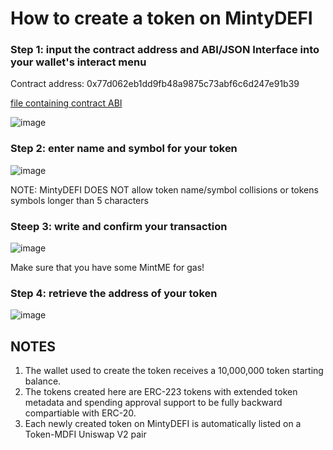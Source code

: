 # How to create a token on MintyDEFI

### Step 1: input the contract address and ABI/JSON Interface into your wallet's interact menu

Contract address: 0x77d062eb1dd9fb48a9875c73abf6c6d247e91b39

[file containing contract ABI](https://raw.githubusercontent.com/EUBIToken/MintyDEFI/main/CentralFactory.json)

![image](https://user-images.githubusercontent.com/55774978/123063868-f8f49380-d437-11eb-81ca-afd4e93d51e6.png)

### Step 2: enter name and symbol for your token

![image](https://user-images.githubusercontent.com/55774978/123064187-3f49f280-d438-11eb-983e-1147b5faa01c.png)

NOTE: MintyDEFI DOES NOT allow token name/symbol collisions or tokens symbols longer than 5 characters

### Steep 3: write and confirm your transaction

![image](https://user-images.githubusercontent.com/55774978/123064450-7a4c2600-d438-11eb-96ec-d35784b554b2.png)

Make sure that you have some MintME for gas!

### Step 4: retrieve the address of your token

![image](https://user-images.githubusercontent.com/55774978/123064637-a5cf1080-d438-11eb-8477-8effa1142189.png)

## NOTES

1. The wallet used to create the token receives a 10,000,000 token starting balance.
2. The tokens created here are ERC-223 tokens with extended token metadata and spending approval support to be fully backward compartiable with ERC-20.
3. Each newly created token on MintyDEFI is automatically listed on a Token-MDFI Uniswap V2 pair
